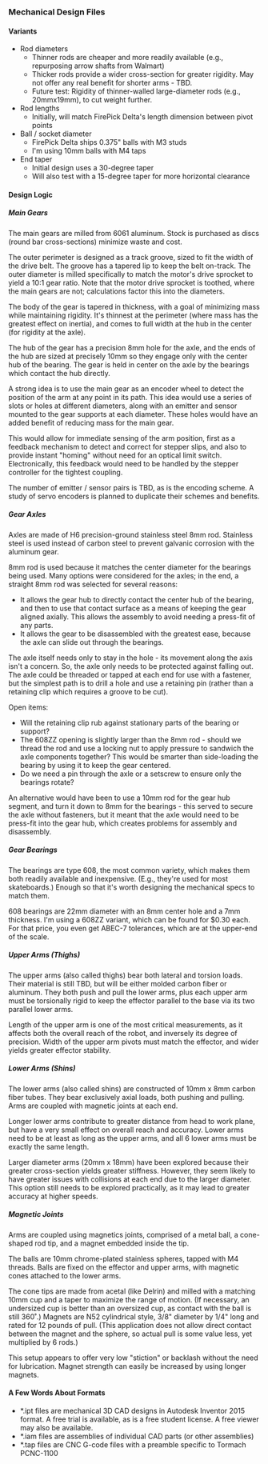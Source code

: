 ### Mechanical Design Files


#### Variants
* Rod diameters
  * Thinner rods are cheaper and more readily available (e.g., repurposing arrow shafts from Walmart)
  * Thicker rods provide a wider cross-section for greater rigidity.  May not offer any real benefit for shorter arms - TBD.
  * Future test: Rigidity of thinner-walled large-diameter rods (e.g., 20mmx19mm), to cut weight further.
* Rod lengths
  * Initially, will match FirePick Delta's length dimension between pivot points
* Ball / socket diameter
  * FirePick Delta ships 0.375" balls with M3 studs
  * I'm using 10mm balls with M4 taps
* End taper
  * Initial design uses a 30-degree taper
  * Will also test with a 15-degree taper for more horizontal clearance


#### Design Logic


##### Main Gears
The main gears are milled from 6061 aluminum.  Stock is purchased as discs (round bar cross-sections) minimize waste and cost.

The outer perimeter is designed as a track groove, sized to fit the width of the drive belt.
The groove has a tapered lip to keep the belt on-track.
The outer diameter is milled specifically to match the motor's drive sprocket to yield a 10:1 gear ratio.
Note that the motor drive sprocket is toothed, where the main gears are not; calculations factor this into the diameters.

The body of the gear is tapered in thickness, with a goal of minimizing mass while maintaining rigidity.
It's thinnest at the perimeter (where mass has the greatest effect on inertia), and comes to full width at the hub in the center (for rigidity at the axle).

The hub of the gear has a precision 8mm hole for the axle, and the ends of the hub are sized at precisely 10mm so they engage only with the center hub of the bearing.
The gear is held in center on the axle by the bearings which contact the hub directly.


A strong idea is to use the main gear as an encoder wheel to detect the position of the arm at any point in its path.
This idea would use a series of slots or holes at different diameters, along with an emitter and sensor mounted to the gear supports at each diameter.
These holes would have an added benefit of reducing mass for the main gear.

This would allow for immediate sensing of the arm position, first as a feedback mechanism to detect and correct for stepper slips,
and also to provide instant "homing" without need for an optical limit switch.
Electronically, this feedback would need to be handled by the stepper controller for the tightest coupling.

The number of emitter / sensor pairs is TBD, as is the encoding scheme.  A study of servo encoders is planned to duplicate their schemes and benefits.


##### Gear Axles
Axles are made of H6 precision-ground stainless steel 8mm rod.
Stainless steel is used instead of carbon steel to prevent galvanic corrosion with the aluminum gear.

8mm rod is used because it matches the center diameter for the bearings being used.
Many options were considered for the axles; in the end, a straight 8mm rod was selected for several reasons:
* It allows the gear hub to directly contact the center hub of the bearing, and then to use that contact surface as a means of keeping the gear aligned axially.  This allows the assembly to avoid needing a press-fit of any parts.
* It allows the gear to be disassembled with the greatest ease, because the axle can slide out through the bearings.

The axle itself needs only to stay in the hole - its movement along the axis isn't a concern.
So, the axle only needs to be protected against falling out.
The axle could be threaded or tapped at each end for use with a fastener, but the simplest path is to drill a hole and use a retaining pin (rather than a retaining clip which requires a groove to be cut).

Open items:
* Will the retaining clip rub against stationary parts of the bearing or support?
* The 608ZZ opening is slightly larger than the 8mm rod - should we thread the rod and use a locking nut to apply pressure to sandwich the axle components together?  This would be smarter than side-loading the bearing by using it to keep the gear centered.
* Do we need a pin through the axle or a setscrew to ensure only the bearings rotate?

An alternative would have been to use a 10mm rod for the gear hub segment, and turn it down to 8mm for the bearings - this served to secure the axle without fasteners, but it meant that the axle would need to be press-fit into the gear hub, which creates problems for assembly and disassembly.


##### Gear Bearings
The bearings are type 608, the most common variety, which makes them both readily available and inexpensive.
(E.g., they're used for most skateboards.)
Enough so that it's worth designing the mechanical specs to match them.

608 bearings are 22mm diameter with an 8mm center hole and a 7mm thickness.
I'm using a 608ZZ variant, which can be found for $0.30 each.
For that price, you even get ABEC-7 tolerances, which are at the upper-end of the scale.


##### Upper Arms (Thighs)
The upper arms (also called thighs) bear both lateral and torsion loads.
Their material is still TBD, but will be either molded carbon fiber or aluminum.
They both push and pull the lower arms, plus each upper arm must be torsionally rigid to keep the effector parallel to the base via its two parallel lower arms.

Length of the upper arm is one of the most critical measurements, as it affects both the overall reach of the robot, and inversely its degree of precision.
Width of the upper arm pivots must match the effector, and wider yields greater effector stability.


##### Lower Arms (Shins)
The lower arms (also called shins) are constructed of 10mm x 8mm carbon fiber tubes.
They bear exclusively axial loads, both pushing and pulling.
Arms are coupled with magnetic joints at each end.

Longer lower arms contribute to greater distance from head to work plane, but have a very small effect on overall reach and accuracy.
Lower arms need to be at least as long as the upper arms, and all 6 lower arms must be exactly the same length.

Larger diameter arms (20mm x 18mm) have been explored because their greater cross-section yields greater stiffness.
However, they seem likely to have greater issues with collisions at each end due to the larger diameter.
This option still needs to be explored practically, as it may lead to greater accuracy at higher speeds.


##### Magnetic Joints
Arms are coupled using magnetics joints, comprised of a metal ball, a cone-shaped rod tip, and a magnet embedded inside the tip.

The balls are 10mm chrome-plated stainless spheres, tapped with M4 threads.
Balls are fixed on the effector and upper arms, with magnetic cones attached to the lower arms.

The cone tips are made from acetal (like Delrin) and milled with a matching 10mm cup and a taper to maximize the range of motion.
(If necessary, an undersized cup is better than an oversized cup, as contact with the ball is still 360˚.)
Magnets are N52 cylindrical style, 3/8" diameter by 1/4" long and rated for 12 pounds of pull.
(This application does not allow direct contact between the magnet and the sphere, so actual pull is some value less, yet multiplied by 6 rods.)

This setup appears to offer very low "stiction" or backlash without the need for lubrication.
Magnet strength can easily be increased by using longer magnets.


#### A Few Words About Formats

* *.ipt files are mechanical 3D CAD designs in Autodesk Inventor 2015 format.  A free trial is available, as is a free student license.  A free viewer may also be available.
* *.iam files are assemblies of individual CAD parts (or other assemblies)
* *.tap files are CNC G-code files with a preamble specific to Tormach PCNC-1100
